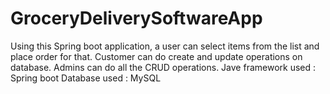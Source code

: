 # GroceryDeliverySoftwareApp
Using this Spring boot application, a user can select items from the list and place order for that. Customer can do create and update operations on database.
Admins can do all the CRUD operations. 
Jave framework used : Spring boot
Database used : MySQL
